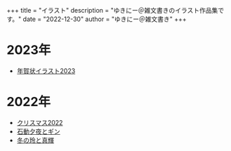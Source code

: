 +++
title = "イラスト"
description = "ゆきにー＠雑文書きのイラスト作品集です。"
date = "2022-12-30"
author = "ゆきにー＠雑文書き"
+++

# 2023年

+ [年賀状イラスト2023](../illustration/new_year_2023/)

# 2022年

+ [クリスマス2022](../illustration/christmas2022/)
+ [石動夕夜とギン](../illustration/isurugi_gin/)
+ [冬の玲と真輝](../illustration/winter_rei_maki/)
